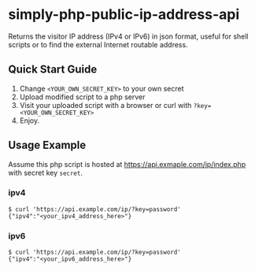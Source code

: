 # simply-php-public-ip-address-api
Returns the visitor IP address (IPv4 or IPv6) in json format, useful for shell scripts or to find the external Internet routable address.

## Quick Start Guide
1. Change `<YOUR_OWN_SECRET_KEY>` to your own secret
2. Upload modified script to a php server
3. Visit your uploaded script with a browser or curl with `?key=<YOUR_OWN_SECRET_KEY>`
4. Enjoy.

## Usage Example
Assume this php script is hosted at https://api.exmaple.com/ip/index.php with secret key `secret`.

### ipv4
```
$ curl 'https://api.example.com/ip/?key=password'
{"ipv4":"<your_ipv4_address_here>"}
```

### ipv6
```
$ curl 'https://api.example.com/ip/?key=password'
{"ipv4":"<your_ipv6_address_here>"}
```

